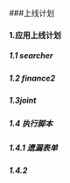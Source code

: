 ###上线计划
#### 1.应用上线计划
##### 1.1 searcher
##### 1.2 finance2
##### 1.3joint
##### 1.4 执行脚本 
##### 1.4.1 遗漏表单 
##### 1.4.2  
 

